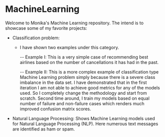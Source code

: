 # MachineLearning

Welcome to Monika's Machine Learning repository. The intend is to showcase some of my favorite projects:

* Classification problem:
  - I have shown two examples under this category. 
    
    -- Example I: This is a very simple case of recommending best airlines based on the number of cancellations it has had in the past. 
    
    -- Example II: This is a more complex example of classification type Machine Learning problem simply because there is a severe class imbalance in the data set. I have demonstrated that in the first iteration I am not able to achieve good metrics for any of the models used. So I completely change the methodology and start from scratch. Second time around, I train my models based on equal number of failure and non-failure cases which renders much improved confusion matrix scores. 
    
* Natural Language Processing: Shows Machine Learning models used for Natural Language Processing (NLP). Here numerous text messages are identified as ham or spam. 

